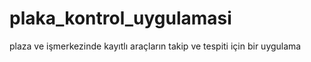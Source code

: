 # plaka_kontrol_uygulamasi
plaza ve işmerkezinde kayıtlı araçların takip ve tespiti için bir uygulama
